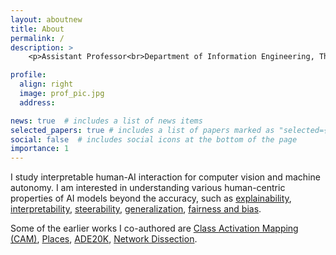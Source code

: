 ```yaml
---
layout: aboutnew
title: About
permalink: /
description: >
    <p>Assistant Professor<br>Department of Information Engineering, The Chinese University of Hong Kong<br>Office: Room 717, Ho Sin-Hang Engineering Building</p>

profile:
  align: right
  image: prof_pic.jpg
  address: 

news: true  # includes a list of news items
selected_papers: true # includes a list of papers marked as "selected={true}"
social: false  # includes social icons at the bottom of the page
importance: 1
---
```


I study interpretable human-AI interaction for computer vision and machine autonomy. I am interested in understanding various human-centric properties of AI models beyond the accuracy, such as <a href="http://cnnlocalization.csail.mit.edu/">explainability</a>, <a href="http://netdissect.csail.mit.edu/">interpretability</a>, <a href="https://genforce.github.io/higan/">steerability</a>, <a href="https://decisionforce.github.io/pgdrive/">generalization</a>, <a href="https://genforce.github.io/fairgen/">fairness and bias</a>. 

Some of the earlier works I co-authored are <a href="http://cnnlocalization.csail.mit.edu/">Class Activation Mapping (CAM)</a>, <a href="http://places2.csail.mit.edu/">Places</a>, <a href="https://groups.csail.mit.edu/vision/datasets/ADE20K/">ADE20K</a>, <a href="http://netdissect.csail.mit.edu/">Network Dissection</a>. 


